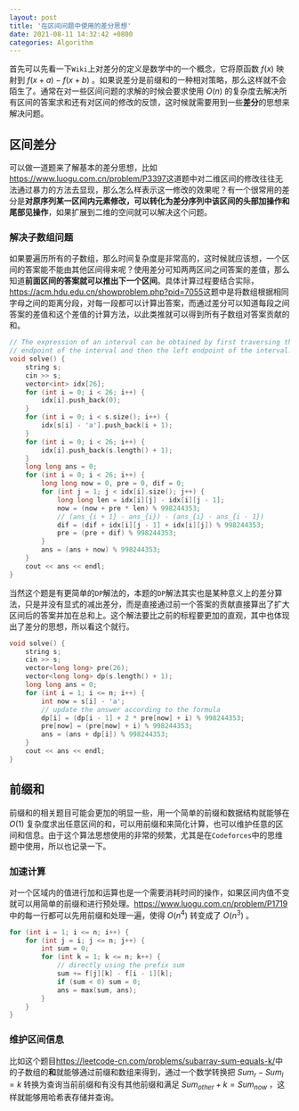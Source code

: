 ```yaml
---
layout: post
title: '在区间问题中使用的差分思想'
date: 2021-08-11 14:32:42 +0800
categories: Algorithm
---
```


首先可以先看一下`Wiki`上对差分的定义是数学中的一个概念，它将原函数 $f(x)$ 映射到 $f(x + a) - f(x + b)$ 。如果说差分是前缀和的一种相对策略，那么这样就不会陌生了。通常在对一些区间问题的求解的时候会要求使用 $O(n)$ 的复杂度去解决所有区间的答案求和还有对区间的修改的反馈，这时候就需要用到一些**差分**的思想来解决问题。

## 区间差分

可以做一道题来了解基本的差分思想，比如<https://www.luogu.com.cn/problem/P3397>这道题中对二维区间的修改往往无法通过暴力的方法去显现，那么怎么样表示这一修改的效果呢？有一个很常用的差分是**对原序列某一区间内元素修改，可以转化为差分序列中该区间的头部加操作和尾部见操作**，如果扩展到二维的空间就可以解决这个问题。

### 解决子数组问题

如果要遍历所有的子数组，那么时间复杂度是非常高的，这时候就应该想，一个区间的答案能不能由其他区间得来呢？使用差分可知两两区间之间答案的差值，那么知道**前面区间的答案就可以推出下一个区间**。具体计算过程要结合实际，<https://acm.hdu.edu.cn/showproblem.php?pid=7055>这题中是将数组根据相同字母之间的距离分段，对每一段都可以计算出答案，而通过差分可以知道每段之间答案的差值和这个差值的计算方法，以此类推就可以得到所有子数组对答案贡献的和。

```c++
// The expression of an interval can be obtained by first traversing the right
// endpoint of the interval and then the left endpoint of the interval.
void solve() {
    string s;
    cin >> s;
    vector<int> idx[26];
    for (int i = 0; i < 26; i++) {
        idx[i].push_back(0);
    }
    for (int i = 0; i < s.size(); i++) {
        idx[s[i] - 'a'].push_back(i + 1);
    }
    for (int i = 0; i < 26; i++) {
        idx[i].push_back(s.length() + 1);
    }
    long long ans = 0;
    for (int i = 0; i < 26; i++) {
        long long now = 0, pre = 0, dif = 0;
        for (int j = 1; j < idx[i].size(); j++) {
            long long len = idx[i][j] - idx[i][j - 1];
            now = (now + pre * len) % 998244353;
            // (ans_{i + 1} - ans_{i}) - (ans_{i} - ans_{i - 1})
            dif = (dif + idx[i][j - 1] + idx[i][j]) % 998244353;
            pre = (pre + dif) % 998244353;
        }
        ans = (ans + now) % 998244353;
    }
    cout << ans << endl;
}
```

当然这个题是有更简单的`DP`解法的，本题的`DP`解法其实也是某种意义上的差分算法，只是并没有显式的减出差分，而是直接通过前一个答案的贡献直接算出了扩大区间后的答案并加在总和上。这个解法要比之前的标程要更加的直观，其中也体现出了差分的思想，所以看这个就行。

```c++
void solve() {
    string s;
    cin >> s;
    vector<long long> pre(26);
    vector<long long> dp(s.length() + 1);
    long long ans = 0;
    for (int i = 1; i <= n; i++) {
        int now = s[i] - 'a';
        // update the answer according to the formula
        dp[i] = (dp[i - 1] + 2 * pre[now] + i) % 998244353;
        pre[now] = (pre[now] + i) % 998244353;
        ans = (ans + dp[i]) % 998244353;
    }
    cout << ans << endl;
}
```

## 前缀和

前缀和的相关题目可能会更加的明显一些，用一个简单的前缀和数据结构就能够在 $O(1)$ 复杂度求出任意区间的和，可以用前缀和来简化计算，也可以维护任意的区间和信息。由于这个算法思想使用的非常的频繁，尤其是在`Codeforces`中的思维题中使用，所以也记录一下。

### 加速计算

对一个区域内的值进行加和运算也是一个需要消耗时间的操作，如果区间内值不变就可以用简单的前缀和进行预处理。<https://www.luogu.com.cn/problem/P1719>中的每一行都可以先用前缀和处理一遍，使得 $O(n^{4})$ 转变成了 $O(n^{3})$ 。

```c++
for (int i = 1; i <= n; i++) {
    for (int j = i; j <= n; j++) {
        int sum = 0;
        for (int k = 1; k <= n; k++) {
            // directly using the prefix sum
            sum += f[j][k] - f[i - 1][k];
            if (sum < 0) sum = 0;
            ans = max(sum, ans);
        }
    }
}
```

### 维护区间信息

比如这个题目<https://leetcode-cn.com/problems/subarray-sum-equals-k/>中的子数组的**和**就能够通过前缀和数组来得到，通过一个数学转换把 $Sum_{r}-Sum_{l}=k$ 转换为查询当前前缀和有没有其他前缀和满足 $Sum_{other}+k=Sum_{now}$ ，这样就能够用哈希表存储并查询。
